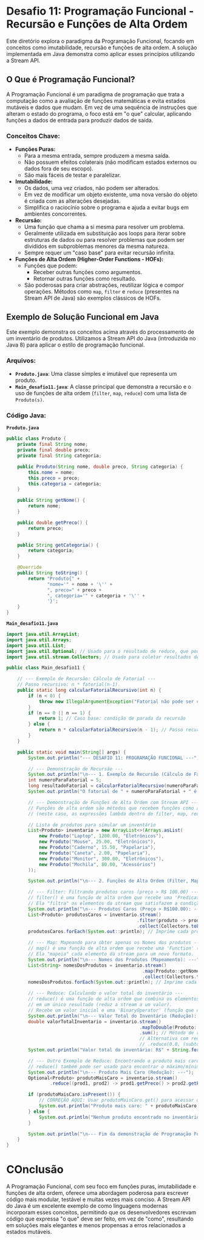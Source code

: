 # Desafio 11: Programação Funcional - Recursão e Funções de Alta Ordem

Este diretório explora o paradigma da Programação Funcional, focando em conceitos como imutabilidade, recursão e funções de alta ordem. A solução implementada em Java demonstra como aplicar esses princípios utilizando a Stream API.

## O Que é Programação Funcional?

A Programação Funcional é um paradigma de programação que trata a computação como a avaliação de funções matemáticas e evita estados mutáveis e dados que mudam. Em vez de uma sequência de instruções que alteram o estado do programa, o foco está em "o que" calcular, aplicando funções a dados de entrada para produzir dados de saída.

### Conceitos Chave:

* **Funções Puras:**
    * Para a mesma entrada, sempre produzem a mesma saída.
    * Não possuem efeitos colaterais (não modificam estados externos ou dados fora de seu escopo).
    * São mais fáceis de testar e paralelizar.
* **Imutabilidade:**
    * Os dados, uma vez criados, não podem ser alterados.
    * Em vez de modificar um objeto existente, uma nova versão do objeto é criada com as alterações desejadas.
    * Simplifica o raciocínio sobre o programa e ajuda a evitar bugs em ambientes concorrentes.
* **Recursão:**
    * Uma função que chama a si mesma para resolver um problema.
    * Geralmente utilizada em substituição aos loops para iterar sobre estruturas de dados ou para resolver problemas que podem ser divididos em subproblemas menores da mesma natureza.
    * Sempre requer um "caso base" para evitar recursão infinita.
* **Funções de Alta Ordem (Higher-Order Functions - HOFs):**
    * Funções que podem:
        * Receber outras funções como argumentos.
        * Retornar outras funções como resultado.
    * São poderosas para criar abstrações, reutilizar lógica e compor operações. Métodos como `map`, `filter` e `reduce` (presentes na Stream API de Java) são exemplos clássicos de HOFs.

## Exemplo de Solução Funcional em Java

Este exemplo demonstra os conceitos acima através do processamento de um inventário de produtos. Utilizamos a Stream API do Java (introduzida no Java 8) para aplicar o estilo de programação funcional.

### Arquivos:

* **`Produto.java`**: Uma classe simples e imutável que representa um produto.
* **`Main_desafio11.java`**: A classe principal que demonstra a recursão e o uso de funções de alta ordem (`filter`, `map`, `reduce`) com uma lista de `Produto(s)`.

### Código Java:

**`Produto.java`**

```java
public class Produto {
    private final String nome;
    private final double preco;
    private final String categoria;

    public Produto(String nome, double preco, String categoria) {
        this.nome = nome;
        this.preco = preco;
        this.categoria = categoria;
    }

    public String getNome() {
        return nome;
    }

    public double getPreco() {
        return preco;
    }

    public String getCategoria() {
        return categoria;
    }

    @Override
    public String toString() {
        return "Produto{" +
               "nome='" + nome + '\'' +
               ", preco=" + preco +
               ", categoria='" + categoria + '\'' +
               '}';
    }
}
```
**`Main_desafio11.java`**

```java
import java.util.ArrayList;
import java.util.Arrays;
import java.util.List;
import java.util.Optional; // Usado para o resultado de reduce, que pode ser vazio
import java.util.stream.Collectors; // Usado para coletar resultados de streams

public class Main_desafio11 {

    // --- Exemplo de Recursão: Cálculo de Fatorial ---
    // Passo recursivo: n * fatorial(n-1).
    public static long calcularFatorialRecursivo(int n) {
        if (n < 0) {
            throw new IllegalArgumentException("Fatorial não pode ser calculado para números negativos.");
        }
        if (n == 0 || n == 1) {
            return 1; // Caso base: condição de parada da recursão
        } else {
            return n * calcularFatorialRecursivo(n - 1); // Passo recursivo
        }
    }

    public static void main(String[] args) {
        System.out.println("--- DESAFIO 11: PROGRAMAÇÃO FUNCIONAL ---");

        // --- Demonstração de Recursão ---
        System.out.println("\n--- 1. Exemplo de Recursão (Cálculo de Fatorial) ---");
        int numeroParaFatorial = 5;
        long resultadoFatorial = calcularFatorialRecursivo(numeroParaFatorial);
        System.out.println("O fatorial de " + numeroParaFatorial + " é: " + resultadoFatorial); // Saída: 120

        // --- Demonstração de Funções de Alta Ordem com Stream API ---
        // Funções de alta ordem são métodos que recebem funções como argumento
        // (neste caso, as expressões lambda dentro de filter, map, reduce).

        // Lista de produtos para simular um inventário
        List<Produto> inventario = new ArrayList<>(Arrays.asList(
            new Produto("Laptop", 1200.00, "Eletrônicos"),
            new Produto("Mouse", 25.00, "Eletrônicos"),
            new Produto("Caderno", 15.50, "Papelaria"),
            new Produto("Caneta", 2.00, "Papelaria"),
            new Produto("Monitor", 300.00, "Eletrônicos"),
            new Produto("Mochila", 80.00, "Acessórios")
        ));

        System.out.println("\n--- 2. Funções de Alta Ordem (Filter, Map, Reduce) ---");

        // --- Filter: Filtrando produtos caros (preço > R$ 100.00) ---
        // filter() é uma função de alta ordem que recebe uma 'Predicate' (uma função que retorna true/false).
        // Ela "filtra" os elementos da stream que satisfazem a condição.
        System.out.println("\n--- Produtos Caros (Preço > R$100.00): ---");
        List<Produto> produtosCaros = inventario.stream()
                                                .filter(produto -> produto.getPreco() > 100.00) // Lambda expression (função)
                                                .collect(Collectors.toList()); // Coleta os resultados em uma nova lista
        produtosCaros.forEach(System.out::println); // Imprime cada produto caro

        // --- Map: Mapeando para obter apenas os Nomes dos produtos ---
        // map() é uma função de alta ordem que recebe uma 'Function' (uma função que transforma um tipo em outro).
        // Ela "mapeia" cada elemento da stream para um novo formato.
        System.out.println("\n--- Nomes dos Produtos (Mapeamento): ---");
        List<String> nomesDosProdutos = inventario.stream()
                                                  .map(Produto::getNome) // Method reference (outra forma concisa de função)
                                                  .collect(Collectors.toList());
        nomesDosProdutos.forEach(System.out::println); // Imprime cada nome

        // --- Reduce: Calculando o valor total do inventário ---
        // reduce() é uma função de alta ordem que combina os elementos de uma stream
        // em um único resultado (reduz a stream a um valor).
        // Recebe um valor inicial e uma 'BinaryOperator' (função que combina dois elementos).
        System.out.println("\n--- Valor Total do Inventário (Redução): ---");
        double valorTotalInventario = inventario.stream()
                                                 .mapToDouble(Produto::getPreco) // Mapeia para um stream de double (para soma)
                                                 .sum(); // Método de redução específico para soma em DoubleStream
                                                 // Alternativa com reduce genérico:
                                                 // .reduce(0.0, (subtotal, precoProduto) -> subtotal + precoProduto);
        System.out.println("Valor total do inventário: R$" + String.format("%.2f", valorTotalInventario));

        // --- Outro Exemplo de Reduce: Encontrando o produto mais caro ---
        // reduce() também pode ser usado para encontrar o máximo/mínimo.
        System.out.println("\n--- Produto Mais Caro (Redução): ---");
        Optional<Produto> produtoMaisCaro = inventario.stream()
                .reduce((prod1, prod2) -> prod1.getPreco() > prod2.getPreco() ? prod1 : prod2);

        if (produtoMaisCaro.isPresent()) {
            // CORREÇÃO AQUI: Usar produtoMaisCaro.get() para acessar o objeto Produto
            System.out.println("Produto mais caro: " + produtoMaisCaro.get().getNome() + " (R$" + produtoMaisCaro.get().getPreco() + ")");
        } else {
            System.out.println("Nenhum produto encontrado no inventário.");
        }

        System.out.println("\n--- Fim da demonstração de Programação Funcional ---");
    }
}
```
# COnclusão
A Programação Funcional, com seu foco em funções puras, imutabilidade e funções de alta ordem, oferece uma abordagem poderosa para escrever código mais modular, testável e muitas vezes mais conciso. A Stream API do Java é um excelente exemplo de como linguagens modernas incorporam esses conceitos, permitindo que os desenvolvedores escrevam código que expressa "o que" deve ser feito, em vez de "como", resultando em soluções mais elegantes e menos propensas a erros relacionados a estados mutáveis.
